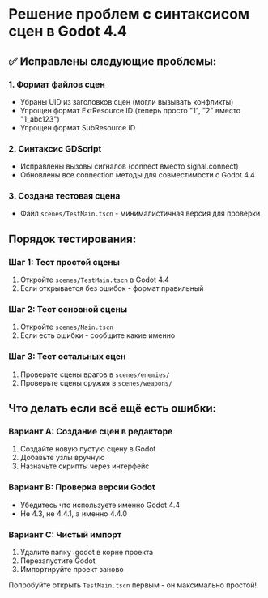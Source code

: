 # Решение проблем с синтаксисом сцен в Godot 4.4

## ✅ Исправлены следующие проблемы:

### 1. Формат файлов сцен
- Убраны UID из заголовков сцен (могли вызывать конфликты)
- Упрощен формат ExtResource ID (теперь просто "1", "2" вместо "1_abc123")
- Упрощен формат SubResource ID

### 2. Синтаксис GDScript
- Исправлены вызовы сигналов (connect вместо signal.connect)
- Обновлены все connection методы для совместимости с Godot 4.4

### 3. Создана тестовая сцена
- Файл `scenes/TestMain.tscn` - минималистичная версия для проверки

## Порядок тестирования:

### Шаг 1: Тест простой сцены
1. Откройте `scenes/TestMain.tscn` в Godot 4.4
2. Если открывается без ошибок - формат правильный

### Шаг 2: Тест основной сцены  
1. Откройте `scenes/Main.tscn`
2. Если есть ошибки - сообщите какие именно

### Шаг 3: Тест остальных сцен
1. Проверьте сцены врагов в `scenes/enemies/`
2. Проверьте сцены оружия в `scenes/weapons/`

## Что делать если всё ещё есть ошибки:

### Вариант A: Создание сцен в редакторе
1. Создайте новую пустую сцену в Godot
2. Добавьте узлы вручную
3. Назначьте скрипты через интерфейс

### Вариант B: Проверка версии Godot
- Убедитесь что используете именно Godot 4.4
- Не 4.3, не 4.4.1, а именно 4.4.0

### Вариант C: Чистый импорт
1. Удалите папку .godot в корне проекта
2. Перезапустите Godot
3. Импортируйте проект заново

Попробуйте открыть `TestMain.tscn` первым - он максимально простой!